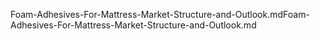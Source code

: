 Foam-Adhesives-For-Mattress-Market-Structure-and-Outlook.mdFoam-Adhesives-For-Mattress-Market-Structure-and-Outlook.md
